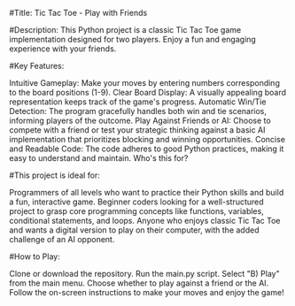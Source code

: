 #Title:
Tic Tac Toe - Play with Friends

#Description:
This Python project is a classic Tic Tac Toe game implementation designed for two players. Enjoy a fun and engaging experience with your friends.

#Key Features:

Intuitive Gameplay: Make your moves by entering numbers corresponding to the board positions (1-9).
Clear Board Display: A visually appealing board representation keeps track of the game's progress.
Automatic Win/Tie Detection: The program gracefully handles both win and tie scenarios, informing players of the outcome.
Play Against Friends or AI: Choose to compete with a friend or test your strategic thinking against a basic AI implementation that prioritizes blocking and winning opportunities.
Concise and Readable Code: The code adheres to good Python practices, making it easy to understand and maintain.
Who's this for?

#This project is ideal for:

Programmers of all levels who want to practice their Python skills and build a fun, interactive game.
Beginner coders looking for a well-structured project to grasp core programming concepts like functions, variables, conditional statements, and loops.
Anyone who enjoys classic Tic Tac Toe and wants a digital version to play on their computer, with the added challenge of an AI opponent.

#How to Play:

Clone or download the repository.
Run the main.py script.
Select "B) Play" from the main menu.
Choose whether to play against a friend or the AI.
Follow the on-screen instructions to make your moves and enjoy the game!
